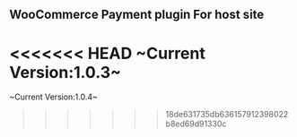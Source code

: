 ## WooCommerce Payment plugin For host site
<<<<<<< HEAD
~Current Version:1.0.3~
=======
~Current Version:1.0.4~
>>>>>>> 18de631735db636157912398022b8ed69d91330c
